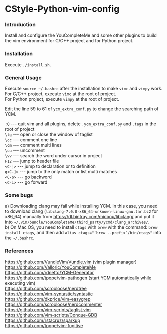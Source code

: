 CStyle-Python-vim-config
==========================


### Introduction ###
Install and configure the YouCompleteMe and some other plugins to build the vim environment for C/C++ project and for Python project.


### Installation ###
Execute `./install.sh`.<br>


### General Usage ###
Execute `source ~/.bashrc` after the installation to make `vimc` and `vimpy` work.<br>
For C/C++ project, execute `vimc` at the root of project.<br>
For Python project, execute `vimpy` at the root of project.<br>

Edit the line 59 to 61 of `ycm_extra_conf.py` to change the searching path of YCM.<br>

`:Q`     --- quit vim and all plugins, delete `.ycm_extra_conf.py` and `.tags` in the root of project<br>
`\tg`    --- open or close the window of taglist<br>
`\cc`    --- comment one line<br>
`\cm`    --- comment multi lines<br>
`\cu`    --- uncomment<br>
`\vv`    --- search the word under cursor in project<br>
`F12`    --- jump to header file<br>
`<C-]>`  --- jump to declaration or to definition<br>
`g<C-]>` --- jump to the only match or list multi matches<br>
`<C-o>`  --- go backword<br>
`<C-i>`  --- go forward<br>


### Some bugs ###
a) Downloading clang may fail while installing YCM. In this case, you need to download clang (`libclang-7.0.0-x86_64-unknown-linux-gnu.tar.bz2` for x86_64) manually from https://dl.bintray.com/micbou/libclang/ and put it into `~/.vim/bundle/YouCompleteMe/third_party/ycmd/clang_archives/`.<br>
b) On Mac OS, you need to install `ctags` with `brew` with the command: `brew install ctags`, and then add ``alias ctags="`brew --prefix`/bin/ctags"`` into the `~/.bashrc`.



### References ###
https://github.com/VundleVim/Vundle.vim (vim plugin manager)<br>
https://github.com/Valloric/YouCompleteMe<br>
https://github.com/rdnetto/YCM-Generator<br>
https://github.com/tpope/vim-pathogen (start YCM automatically while executing vim)<br>
https://github.com/scrooloose/nerdtree<br>
https://github.com/vim-syntastic/syntastic<br>
https://github.com/dkprice/vim-easygrep<br>
https://github.com/scrooloose/nerdcommenter<br>
https://github.com/vim-scripts/taglist.vim<br>
https://github.com/vim-scripts/Conque-GDB<br>
https://github.com/rstacruz/sparkup<br>
https://github.com/tpope/vim-fugitive<br>
